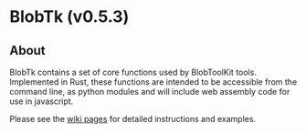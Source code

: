 # BlobTk (v0.5.3)

## About

BlobTk contains a set of core functions used by BlobToolKit tools. Implemented in Rust, these functions are intended to be accessible from the command line, as python modules and will include web assembly code for use in javascript.

Please see the [wiki pages](https://github.com/blobtoolkit/blobtk/wiki) for detailed instructions and examples.
